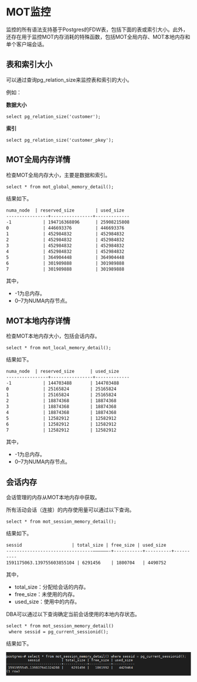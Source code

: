 # MOT监控<a name="ZH-CN_TOPIC_0280525149"></a>

监控的所有语法支持基于Postgres的FDW表，包括下面的表或索引大小。此外，还存在用于监控MOT内存消耗的特殊函数，包括MOT全局内存、MOT本地内存和单个客户端会话。

## 表和索引大小<a name="section17555516"></a>

可以通过查询pg\_relation\_size来监控表和索引的大小。

例如：

**数据大小**

```
select pg_relation_size('customer');
```

**索引**

```
select pg_relation_size('customer_pkey');
```

## MOT全局内存详情<a name="section23781917"></a>

检查MOT全局内存大小，主要是数据和索引。

```
select * from mot_global_memory_detail();
```

结果如下。

```
numa_node  | reserved_size        | used_size 
----------------+----------------+------------- 
-1            | 194716368896      | 25908215808 
0             | 446693376         | 446693376 
1             | 452984832         | 452984832 
2             | 452984832         | 452984832 
3             | 452984832         | 452984832 
4             | 452984832         | 452984832 
5             | 364904448         | 364904448 
6             | 301989888         | 301989888 
7             | 301989888         | 301989888
```

其中，

-   -1为总内存。
-   0–7为NUMA内存节点。

## MOT本地内存详情<a name="section12710669"></a>

检查MOT本地内存大小，包括会话内存。

```
select * from mot_local_memory_detail();
```

结果如下。

```
numa_node  | reserved_size      | used_size    
----------------+----------------+------------- 
-1            | 144703488       | 144703488 
0             | 25165824        | 25165824 
1             | 25165824        | 25165824 
2             | 18874368        | 18874368 
3             | 18874368        | 18874368 
4             | 18874368        | 18874368 
5             | 12582912        | 12582912 
6             | 12582912        | 12582912 
7             | 12582912        | 12582912
```

其中，

-   -1为总内存。
-   0–7为NUMA内存节点。

## 会话内存<a name="section47287164"></a>

会话管理的内存从MOT本地内存中获取。

所有活动会话（连接）的内存使用量可以通过以下查询。

```
select * from mot_session_memory_detail();
```

结果如下。

```
sessid                   | total_size | free_size | used_size 
---------------------------------––––––-+-----------+----------+---------- 
1591175063.139755603855104 | 6291456    | 1800704   | 4490752 
```

其中，

-   total\_size：分配给会话的内存。
-   free\_size：未使用的内存。
-   used\_size：使用中的内存。

DBA可以通过以下查询确定当前会话使用的本地内存状态。

```
select * from mot_session_memory_detail()  
 where sessid = pg_current_sessionid();
```

结果如下。

![](figures/zh-cn_image_0280525211.png)

